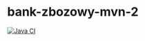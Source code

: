# bank-zbozowy-mvn-2
[![Java CI](https://github.com/Piowojs/bank-zbozowy-mvn-2/actions/workflows/ci.yml/badge.svg)](https://github.com/Piowojs/bank-zbozowy-mvn-2/actions/workflows/ci.yml)
